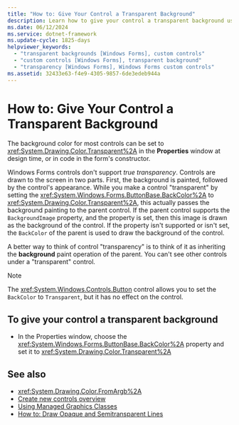 ```yaml
---
title: "How to: Give Your Control a Transparent Background"
description: Learn how to give your control a transparent background using the properties window at design time.
ms.date: 06/12/2024
ms.service: dotnet-framework
ms.update-cycle: 1825-days
helpviewer_keywords:
  - "transparent backgrounds [Windows Forms], custom controls"
  - "custom controls [Windows Forms], transparent background"
  - "transparency [Windows Forms], Windows Forms custom controls"
ms.assetid: 32433e63-f4e9-4305-9857-6de3edeb944a
---
```

# How to: Give Your Control a Transparent Background

The background color for most controls can be set to <xref:System.Drawing.Color.Transparent%2A> in the **Properties** window at design time, or in code in the form's constructor.

Windows Forms controls don't support _true transparency_. Controls are drawn to the screen in two parts. First, the background is painted, followed by the control's appearance. While you make a control "transparent" by setting the <xref:System.Windows.Forms.ButtonBase.BackColor%2A> to <xref:System.Drawing.Color.Transparent%2A>, this actually passes the background painting to the parent control. If the parent control supports the `BackgroundImage` property, and the property is set, then this image is drawn as the background of the control. If the property isn't supported or isn't set, the `BackColor` of the parent is used to draw the background of the control.

A better way to think of control "transparency" is to think of it as inheriting the **background** paint operation of the parent. You can't see other controls under a "transparent" control.

> [!NOTE]
> The <xref:System.Windows.Controls.Button> control allows you to set the `BackColor` to `Transparent`, but it has no effect on the control.

## To give your control a transparent background

- In the Properties window, choose the <xref:System.Windows.Forms.ButtonBase.BackColor%2A> property and set it to <xref:System.Drawing.Color.Transparent%2A>

## See also

- <xref:System.Drawing.Color.FromArgb%2A>
- [Create new controls overview](../controls-design/overview.md)
- [Using Managed Graphics Classes](../advanced/using-managed-graphics-classes.md)
- [How to: Draw Opaque and Semitransparent Lines](../advanced/how-to-draw-opaque-and-semitransparent-lines.md)
